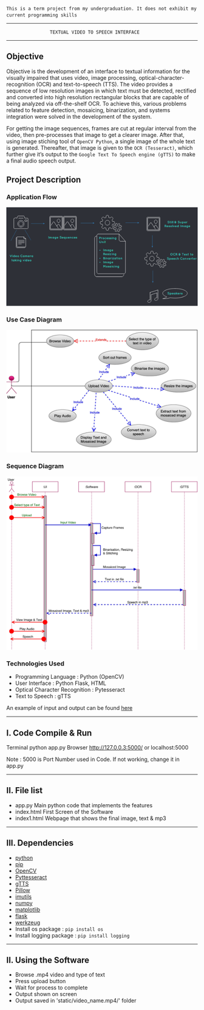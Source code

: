 `This is a term project from my undergraduation. It does not exhibit my current programming skills`

----------------------------------------------------------------------------
					TEXTUAL VIDEO TO SPEECH INTERFACE
----------------------------------------------------------------------------

## Objective

Objective is the development of an interface to textual information for the visually impaired that uses video, image processing, optical-character-recognition (OCR) and text-to-speech (TTS). The video provides a sequence of low resolution images in which text must be detected, rectified and converted into high resolution rectangular blocks that are capable of being analyzed via off-the-shelf OCR. To achieve this, various problems related to feature detection, mosaicing, binarization, and systems integration were solved in the development of the system.

For getting the image sequences, frames are cut at regular interval from the video, then pre-processes that image to get a clearer image. After that, using image stiching tool of `OpenCV Python`, a single image of the whole text is generated. Thereafter, that image is given to the `OCR (Tesseract)`, which further give it’s output to the `Google Text To Speech engine (gTTS)` to make a final audio speech output.

## Project Description

### Application Flow

![Flow Diagram](./uploads/flow_diagram.png)

### Use Case Diagram

![Use Case Diagram](./uploads/UseCaseDiagram.jpg)

### Sequence Diagram

![Sequence Diagram](./uploads/SequenceDiagram.jpg)

### Technologies Used

* Programming Language : Python (OpenCV)
* User Interface : Python Flask, HTML
* Optical Character Recognition : Pytesseract
* Text to Speech : gTTS

An example of input and output can be found [here](http://home.iitj.ac.in/~ug201313008/project2.html)

----------------------
I. Code Compile & Run
----------------------
Terminal	 	python app.py
Browser			http://127.0.0.3:5000/ or localhost:5000

Note : 5000 is Port Number used in Code. If not working, change it in app.py


-------------
II. File list
-------------
* app.py			Main python code that implements the features
* index.html		First Screen of the Software
* index1.html		Webpage that shows the final image, text & mp3


-----------------
III. Dependencies
-----------------
* [python](https://docs.python.org/2/install/)
* [pip](https://pip.pypa.io/en/stable/installing/)
* [OpenCV](http://goo.gl/lGieGN)
* [Pyttesseract](https://pypi.python.org/pypi/pytesseract)
* [gTTS](https://pypi.python.org/pypi/gTTS)
* [Pillow](https://pypi.python.org/pypi/Pillow/2.2.1)
* [imutils](https://pypi.python.org/pypi/imutils/0.2)
* [numpy](http://docs.scipy.org/doc/numpy-1.10.1/user/install.html)
* [matplotlib](http://matplotlib.org/users/installing.html)
* [flask](https://pypi.python.org/pypi/Flask)
* [werkzeug](http://werkzeug.pocoo.org/docs/0.11/installation/)
* Install os package : `pip install os`
* Install logging package : `pip install logging`


----------------
II. Using the Software
----------------
* Browse .mp4 video and type of text
* Press upload button
* Wait for process to complete
* Output shown on screen
* Output saved in 'static/video_name.mp4/' folder


